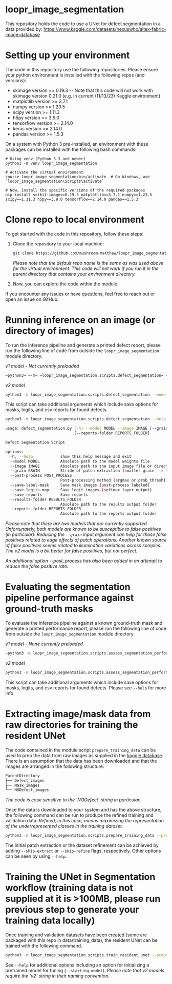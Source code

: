 # loopr_image_segmentation
This repository holds the code to use a UNet for defect segmentation in a data provided by: https://www.kaggle.com/datasets/nexuswho/aitex-fabric-image-database

# Setting up your environment
The code in this repository use the following repositories. Please ensure your python environment is installed with the following repos (and versions):
- skimage version == 0.19.3  -- Note that this code will not work with skimage version 0.21.0 (e.g. in current (11/13/23) Kaggle environment)
- matplotlib version >= 3.7.1
- numpy version >= 1.23.5
- scipy version >= 1.11.3
- h5py version >= 3.9.0
- tensorflow version >= 2.14.0
- keras version >= 2.14.0
- pandas version >= 1.5.3

On a system with Python 3 pre-installed, an environment with these packages can be installed with the following bash commands:
~~~~
# Using venv (Python 3.3 and newer)
python3 -m venv loopr_image_segmentation

# Activate the virtual environment
source loopr_image_segmentation/bin/activate  # On Windows, use `loopr_image_segmentation\Scripts\activate`

# Now, install the specific versions of the required packages
pip install scikit-image==0.19.3 matplotlib==3.7.1 numpy==1.23.5 scipy==1.11.3 h5py==3.9.0 tensorflow==2.14.0 pandas==1.5.3
~~~~

# Clone repo to local environment

To get started with the code in this repository, follow these steps:

1. Clone the repository to your local machine:

    ```bash
    git clone https://github.com/mushroom-matthew/loopr_image_segmentation.git
    ```
    *Please note that the default repo name is the same as was used above for the virtual environment. This code will not work if you run it in the parent directory that contains your environment directory.*
    
2. Now, you can explore the code within the module.

If you encounter any issues or have questions, feel free to reach out or open an issue on GitHub.

# Running inference on an image (or directory of images)

To run the inference pipeline and generate a printed defect report, please run the following line of code from outside the `loopr_image_segmentation` module directory.

*v1 model - Not currently preloaded*
~~~~bash
~python3~ ~-m~ ~loopr_image_segmentation.scripts.defect_segmentation~ ~--model~ ~{/absolute/path/to/}loopr_image_segmentation/models/pretrained_model.h5~ ~--image~ ~{/absolute/path/to/image/or/directory/of/images/such/as/}loopr_image_segmentation/data/sample_data/~
~~~~

*v2 model*
~~~~bash
python3 -m loopr_image_segmentation.scripts.defect_segmentation --model {/absolute/path/to/}loopr_image_segmentation/models/30epoch_final_model_weights_v2.h5 --image {/absolute/path/to/image/or/directory/of/images/such/as/}loopr_image_segmentation/data/sample_data/
~~~~

This script can take additional arguments which include save options for masks, logits, and csv reports for found defects.

~~~~bash
python3 -m loopr_image_segmentation.scripts.defect_segmentation --help

usage: defect_segmentation.py [-h] --model MODEL --image IMAGE [--grain GRAIN] [--post-process POST_PROCESS] [--save-label-mask] [--save-logits-map] [--save-reports] [--results-folder RESULTS_FOLDER]
                              [--reports-folder REPORTS_FOLDER]

Defect Segmentation Script

options:
  -h, --help            show this help message and exit
  --model MODEL         Absolute path to the model weights file
  --image IMAGE         Absolute path to the input image file or directory
  --grain GRAIN         Stride of patch extraction (smaller grain --> more patches --> more accurate --> longer runtime)
  --post-process POST_PROCESS
                        Post-processing method (argmax or prob_thresh)
  --save-label-mask     Save mask images (post-process labeled)
  --save-logits-map     Save logit images (softmax layer output)
  --save-reports        Save reports
  --results-folder RESULTS_FOLDER
                        Absolute path to the results output folder
  --reports-folder REPORTS_FOLDER
                        Absolute path to the reports output folder
~~~~

*Please note that there are two models that are currently supported. Unfortunately, both models are known to be susceptible to false positives (in particular). Reducing the `--grain` input argument can help for those false positives related to edge effects of patch operations. Another known source of false positives seems related to illumination variations across samples. The v2 model is a bit better for false positives, but not perfect.*

*An additional option --post_process has also been added in an attempt to reduce the false positive rate.*

# Evaluating the segmentation pipeline performance against ground-truth masks

To evaluate the inference pipeline against a known ground-truth mask and generate a printed performance report, please run the following line of code from outside the `loopr_image_segmentation` module directory.

*v1 model - None currently preloaded*
~~~~bash
~python3 -m loopr_image_segmentation.scripts.assess_segmentation_performance~ ~--model~ ~{/absolute/path/to/}loopr_image_segmentation/models/pretrained_model.h5~ ~--image~ ~{/absolute/path/to/image/or/directory/of/images/such/as/}loopr_image_segmentation/data/sample_data/~ ~--mask~ ~{/absolute/path/to/image/or/directory/of/images/such/as/}loopr_image_segmentation/data/sample_masks/~
~~~~

*v2 model*
~~~~bash
python3 -m loopr_image_segmentation.scripts.assess_segmentation_performance --model {/absolute/path/to/}loopr_image_segmentation/models/30epoch_final_model_weights_v2.h5 --image {/absolute/path/to/image/or/directory/of/images/such/as/}loopr_image_segmentation/data/sample_data/ --mask {/absolute/path/to/image/or/directory/of/images/such/as/}loopr_image_segmentation/data/sample_masks/
~~~~

This script can take additional arguments which include save options for masks, logits, and csv reports for found defects. Please see `--help` for more info.

# Extracting image/mask data from raw directories for training the resident UNet

The code contained in the module script `prepare_training_data` can be used to prep the data from raw images as supplied in the [kaggle database](https://www.kaggle.com/datasets/nexuswho/aitex-fabric-image-database). There is an assumption that the data has been downloaded and that the images are arranged in the following structure:

~~~~bash
ParentDirectory
├── Defect_images
├── Mask_images
└── NODefect_images
~~~~

*The code is case sensitive to the 'NODefect' string in particular.*

Once the data is downloaded to your system and has the above structure, the following command can be run to produce the refined training and validation data. *Refined, in this case, means maximizing the representation of the underrepresented classes in the training dataset.*

~~~~bash
python3 -m loopr_image_segmentation.scripts.prepare_training_data --preprocess v2 --image-dirs {/absolute/path/to/training/Defect_images} {/absolute/path/to/training/NODefect_images} --mask-dirs {/absolute/path/to/Mask_images} --training-folder {/absolute/path/to/}data/training_data/
~~~~

The initial patch extraction or the dataset refinement can be achieved by adding `--skip-extract` or `--skip-refine` flags, respectively. Other options can be seen by using `--help`.

# Training the UNet in Segmentation workflow (training data is not supplied at it is >100MB, please run previous step to generate your training data locally)

Once training and validation datasets have been created (some are packaged with this repo in data/training_data), the resident UNet can be trained with the following command.

~~~~bash
python3 -m loopr_image_segmentation.scripts.train_resident_unet --preprocess v2 --data-path /home/getzinmw/loopr_image_segmentation/loopr_image_segmentation/models/ --training-data /home/getzinmw/loopr_image_segmentation/loopr_image_segmentation/data/training_data/training_patches_pv2.h5 --validation-data /home/getzinmw/loopr_image_segmentation/loopr_image_segmentation/data/training_data/validation_patches_pv2.h5
~~~~

See `--help` for additional options including an option for initializing a pretrained model for tuning (`--starting-model`). *Please note that v2 models require the 'v2' string in their naming convention.*